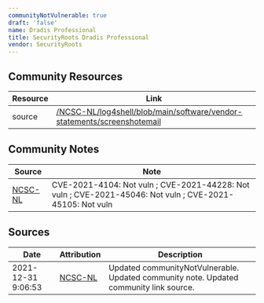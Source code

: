 ```yaml
---
communityNotVulnerable: true
draft: 'false'
name: Dradis Professional
title: SecurityRoots Dradis Professional
vendor: SecurityRoots
---
```



## Community Resources
| Resource | Link |
| --- | --- |
| source | [/NCSC-NL/log4shell/blob/main/software/vendor-statements/screenshotemail](/NCSC-NL/log4shell/blob/main/software/vendor-statements/screenshotemail) |

## Community Notes
| Source | Note |
| --- | --- |
| [NCSC-NL](https://github.com/NCSC-NL/log4shell/blob/main/software/README.md) | CVE-2021-4104: Not vuln ; CVE-2021-44228: Not vuln ; CVE-2021-45046: Not vuln ; CVE-2021-45105: Not vuln </ul> |

## Sources
| Date | Attribution | Description |
| --- | --- | --- |
| 2021-12-31 9:06:53 | [NCSC-NL](https://github.com/NCSC-NL/log4shell/blob/main/software/README.md) | Updated communityNotVulnerable. Updated community note. Updated community link source.  |
